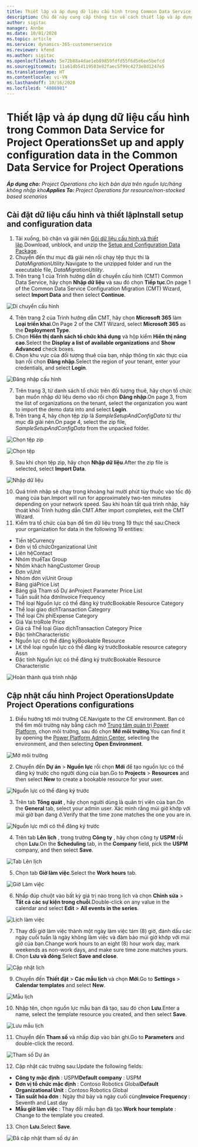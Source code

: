 ```yaml
---
title: Thiết lập và áp dụng dữ liệu cấu hình trong Common Data Service for Project Operations
description: Chủ đề này cung cấp thông tin về cách thiết lập và áp dụng dữ liệu cấu hình trong Project Operations.
author: sigitac
manager: Annbe
ms.date: 10/01/2020
ms.topic: article
ms.service: dynamics-365-customerservice
ms.reviewer: kfend
ms.author: sigitac
ms.openlocfilehash: 5e72b88a4dae1eb89859fdfd55f6d5e6ee5befcd
ms.sourcegitcommit: 11a61db54119503e82faec5f99c4273e8d1247e5
ms.translationtype: HT
ms.contentlocale: vi-VN
ms.lasthandoff: 10/16/2020
ms.locfileid: "4086981"
---
```

# <a name="set-up-and-apply-configuration-data-in-the-common-data-service-for-project-operations"></a><span data-ttu-id="4fd74-103">Thiết lập và áp dụng dữ liệu cấu hình trong Common Data Service for Project Operations</span><span class="sxs-lookup"><span data-stu-id="4fd74-103">Set up and apply configuration data in the Common Data Service for Project Operations</span></span>

<span data-ttu-id="4fd74-104">_**Áp dụng cho:** Project Operations cho kịch bản dựa trên nguồn lực/hàng không nhập kho_</span><span class="sxs-lookup"><span data-stu-id="4fd74-104">_**Applies To:** Project Operations for resource/non-stocked based scenarios_</span></span>

## <a name="install-setup-and-configuration-data"></a><span data-ttu-id="4fd74-105">Cài đặt dữ liệu cấu hình và thiết lập</span><span class="sxs-lookup"><span data-stu-id="4fd74-105">Install setup and configuration data</span></span>

1. <span data-ttu-id="4fd74-106">Tải xuống, bỏ chặn và giải nén [Gói dữ liệu cấu hình và thiết lập](https://download.microsoft.com/download/1/3/4/1349369c-6209-42b7-b3b4-5be0e67cacd8/ProjOpsSampleSetupData-%20Integrated%20UR1.zip).</span><span class="sxs-lookup"><span data-stu-id="4fd74-106">Download, unblock, and unzip the [Setup and Configuration Data Package](https://download.microsoft.com/download/1/3/4/1349369c-6209-42b7-b3b4-5be0e67cacd8/ProjOpsSampleSetupData-%20Integrated%20UR1.zip).</span></span>
2. <span data-ttu-id="4fd74-107">Chuyển đến thư mục đã giải nén rồi chạy tệp thực thi là *DataMigrationUtility*.</span><span class="sxs-lookup"><span data-stu-id="4fd74-107">Navigate to the unzipped folder and run the executable file, *DataMigrationUtility*.</span></span>
3. <span data-ttu-id="4fd74-108">Trên trang 1 của Trình hướng dẫn di chuyển cấu hình (CMT) Common Data Service, hãy chọn **Nhập dữ liệu** và sau đó chọn **Tiếp tục**.</span><span class="sxs-lookup"><span data-stu-id="4fd74-108">On page 1 of the Common Data Service Configuration Migration (CMT) Wizard, select **Import Data** and then select **Continue**.</span></span>

![Di chuyển cấu hình](./media/1ConfigurationMigration.png)

4. <span data-ttu-id="4fd74-110">Trên trang 2 của Trình hướng dẫn CMT, hãy chọn **Microsoft 365** làm **Loại triển khai**.</span><span class="sxs-lookup"><span data-stu-id="4fd74-110">On Page 2 of the CMT Wizard, select **Microsoft 365** as the **Deployment Type**.</span></span>
5. <span data-ttu-id="4fd74-111">Chọn **Hiển thị danh sách tổ chức khả dụng** và hộp kiểm **Hiển thị nâng cao**.</span><span class="sxs-lookup"><span data-stu-id="4fd74-111">Select the **Display a list of available organizations** and **Show Advanced** check boxes.</span></span>
6. <span data-ttu-id="4fd74-112">Chọn khu vực của đối tượng thuê của bạn, nhập thông tin xác thực của bạn rồi chọn **Đăng nhập**.</span><span class="sxs-lookup"><span data-stu-id="4fd74-112">Select the region of your tenant, enter your credentials, and select **Login**.</span></span>

![Đăng nhập cấu hình](./media/2ConfigurationSignin.png)

7. <span data-ttu-id="4fd74-114">Trên trang 3, từ danh sách tổ chức trên đối tượng thuê, hãy chọn tổ chức bạn muốn nhập dữ liệu demo vào rồi chọn **Đăng nhập**.</span><span class="sxs-lookup"><span data-stu-id="4fd74-114">On page 3, from the list of organizations on the tenant, select the organization you want to import the demo data into and select **Login**.</span></span>
8. <span data-ttu-id="4fd74-115">Trên trang 4, hãy chọn tệp zip là *SampleSetupAndConfigData* từ thư mục đã giải nén.</span><span class="sxs-lookup"><span data-stu-id="4fd74-115">On page 4, select the zip file, *SampleSetupAndConfigData* from the unpacked folder.</span></span>

![Chọn tệp zip](./media/3ZipFile.png)

![Chọn tệp](./media/4SelectAFile.png)

9. <span data-ttu-id="4fd74-118">Sau khi chọn tệp zip, hãy chọn **Nhập dữ liệu**.</span><span class="sxs-lookup"><span data-stu-id="4fd74-118">After the zip file is selected, select **Import Data**.</span></span>

![Nhập dữ liệu](./media/5ImportData.png)

10. <span data-ttu-id="4fd74-120">Quá trình nhập sẽ chạy trong khoảng hai mười phút tùy thuộc vào tốc độ mạng của bạn.</span><span class="sxs-lookup"><span data-stu-id="4fd74-120">Import will run for approximately two-ten minutes depending on your network speed.</span></span> <span data-ttu-id="4fd74-121">Sau khi hoàn tất quá trình nhập, hãy thoát khỏi Trình hướng dẫn CMT.</span><span class="sxs-lookup"><span data-stu-id="4fd74-121">After import completes, exit the CMT Wizard.</span></span> 
11. <span data-ttu-id="4fd74-122">Kiểm tra tổ chức của bạn để tìm dữ liệu trong 19 thực thể sau:</span><span class="sxs-lookup"><span data-stu-id="4fd74-122">Check your organization for data in the following 19 entities:</span></span>

  - <span data-ttu-id="4fd74-123">Tiền tệ</span><span class="sxs-lookup"><span data-stu-id="4fd74-123">Currency</span></span>
  - <span data-ttu-id="4fd74-124">Đơn vị tổ chức</span><span class="sxs-lookup"><span data-stu-id="4fd74-124">Organizational Unit</span></span>
  - <span data-ttu-id="4fd74-125">Liên hệ</span><span class="sxs-lookup"><span data-stu-id="4fd74-125">Contact</span></span>
  - <span data-ttu-id="4fd74-126">Nhóm thuế</span><span class="sxs-lookup"><span data-stu-id="4fd74-126">Tax Group</span></span>
  - <span data-ttu-id="4fd74-127">Nhóm khách hàng</span><span class="sxs-lookup"><span data-stu-id="4fd74-127">Customer Group</span></span>
  - <span data-ttu-id="4fd74-128">Đơn vị</span><span class="sxs-lookup"><span data-stu-id="4fd74-128">Unit</span></span>
  - <span data-ttu-id="4fd74-129">Nhóm đơn vị</span><span class="sxs-lookup"><span data-stu-id="4fd74-129">Unit Group</span></span>
  - <span data-ttu-id="4fd74-130">Bảng giá</span><span class="sxs-lookup"><span data-stu-id="4fd74-130">Price List</span></span>
  - <span data-ttu-id="4fd74-131">Bảng giá Tham số Dự án</span><span class="sxs-lookup"><span data-stu-id="4fd74-131">Project Parameter Price List</span></span>
  - <span data-ttu-id="4fd74-132">Tuần suất hóa đơn</span><span class="sxs-lookup"><span data-stu-id="4fd74-132">Invoice Frequency</span></span>
  - <span data-ttu-id="4fd74-133">Thể loại Nguồn lực có thể đăng ký trước</span><span class="sxs-lookup"><span data-stu-id="4fd74-133">Bookable Resource Category</span></span>
  - <span data-ttu-id="4fd74-134">Thể loại giao dịch</span><span class="sxs-lookup"><span data-stu-id="4fd74-134">Transaction Category</span></span>
  - <span data-ttu-id="4fd74-135">Thể loại Chi phí</span><span class="sxs-lookup"><span data-stu-id="4fd74-135">Expense Category</span></span>
  - <span data-ttu-id="4fd74-136">Giá Vai trò</span><span class="sxs-lookup"><span data-stu-id="4fd74-136">Role Price</span></span>
  - <span data-ttu-id="4fd74-137">Giá cả Thể loại Giao dịch</span><span class="sxs-lookup"><span data-stu-id="4fd74-137">Transaction Category Price</span></span>
  - <span data-ttu-id="4fd74-138">Đặc tính</span><span class="sxs-lookup"><span data-stu-id="4fd74-138">Characteristic</span></span>
  - <span data-ttu-id="4fd74-139">Nguồn lực có thể đăng ký</span><span class="sxs-lookup"><span data-stu-id="4fd74-139">Bookable Resource</span></span>
  - <span data-ttu-id="4fd74-140">LK thể loại nguồn lực có thể đăng ký trước</span><span class="sxs-lookup"><span data-stu-id="4fd74-140">Bookable resource category Assn</span></span>
  - <span data-ttu-id="4fd74-141">Đặc tính Nguồn lực có thể đăng ký trước</span><span class="sxs-lookup"><span data-stu-id="4fd74-141">Bookable Resource Characteristic</span></span>

![Hoàn thành quá trình nhập](./media/6CompleteImport.png)

## <a name="update-project-operations-configurations"></a><span data-ttu-id="4fd74-143">Cập nhật cấu hình Project Operations</span><span class="sxs-lookup"><span data-stu-id="4fd74-143">Update Project Operations configurations</span></span>

1. <span data-ttu-id="4fd74-144">Điều hướng tới môi trường CE.</span><span class="sxs-lookup"><span data-stu-id="4fd74-144">Navigate to the CE environment.</span></span> <span data-ttu-id="4fd74-145">Bạn có thể tìm môi trường này bằng cách mở [Trung tâm quản trị Power Platform](https://admin.powerplatform.microsoft.com/environments), chọn môi trường, sau đó chọn **Mở môi trường**.</span><span class="sxs-lookup"><span data-stu-id="4fd74-145">You can find it by opening the [Power Platform Admin Center](https://admin.powerplatform.microsoft.com/environments), selecting the environment, and then selecting **Open Environment**.</span></span> 

![Mở môi trường](./media/7OpenEnvironment.png)

2. <span data-ttu-id="4fd74-147">Chuyển đến **Dự án** > **Nguồn lực** rồi chọn **Mới** để tạo nguồn lực có thể đăng ký trước cho người dùng của bạn.</span><span class="sxs-lookup"><span data-stu-id="4fd74-147">Go to **Projects** > **Resources** and then select **New** to create a bookable resource for your user.</span></span>

![Nguồn lực có thể đăng ký trước](./media/8BookableResources.png)

3. <span data-ttu-id="4fd74-149">Trên tab **Tổng quát** , hãy chọn người dùng là quản trị viên của bạn.</span><span class="sxs-lookup"><span data-stu-id="4fd74-149">On the **General** tab, select your admin user.</span></span> <span data-ttu-id="4fd74-150">Xác minh rằng múi giờ khớp với múi giờ bạn đang ở.</span><span class="sxs-lookup"><span data-stu-id="4fd74-150">Verify that the time zone matches the one you are in.</span></span> 

![Nguồn lực mới có thể đăng ký trước](./media/9NewBookableResource.png)

4. <span data-ttu-id="4fd74-152">Trên tab **Lên lịch** , trong trường **Công ty** , hãy chọn công ty **USPM** rồi chọn **Lưu**.</span><span class="sxs-lookup"><span data-stu-id="4fd74-152">On the **Scheduling** tab, in the **Company** field, pick the **USPM** company, and then select **Save**.</span></span> 

![Tab Lên lịch](./media/10SchedulingTab.png)

5. <span data-ttu-id="4fd74-154">Chọn tab **Giờ làm việc**.</span><span class="sxs-lookup"><span data-stu-id="4fd74-154">Select the **Work hours** tab.</span></span>  

![Giờ Làm việc](./media/11WorkHours.png)

6. <span data-ttu-id="4fd74-156">Nhấp đúp chuột vào bất kỳ giá trị nào trong lịch và chọn **Chỉnh sửa** > **Tất cả các sự kiện trong chuỗi**.</span><span class="sxs-lookup"><span data-stu-id="4fd74-156">Double-click on any value in the calendar and select **Edit** > **All events in the series**.</span></span> 

![Lịch làm việc](./media/12WorkCalendar.png)

7. <span data-ttu-id="4fd74-158">Thay đổi giờ làm việc thành một ngày làm việc tám (8) giờ, đánh dấu các ngày cuối tuần là ngày không làm việc và đảm bảo múi giờ khớp với múi giờ của bạn.</span><span class="sxs-lookup"><span data-stu-id="4fd74-158">Change work hours to an eight (8) hour work day, mark weekends as non-work days, and make sure time zone matches yours.</span></span> 
8. <span data-ttu-id="4fd74-159">Chọn **Lưu và đóng**.</span><span class="sxs-lookup"><span data-stu-id="4fd74-159">Select **Save and close**.</span></span>

![Cập nhật lịch](./media/13UpdateCalendar.png)

9. <span data-ttu-id="4fd74-161">Chuyển đến **Thiết đặt** > **Các mẫu lịch** và chọn **Mới**.</span><span class="sxs-lookup"><span data-stu-id="4fd74-161">Go to **Settings** > **Calendar templates** and select **New**.</span></span>
 
 ![Mẫu lịch](./media/14CalendarTemplates.png)
 
 10. <span data-ttu-id="4fd74-163">Nhập tên, chọn nguồn lực mẫu bạn đã tạo, sau đó chọn **Lưu**.</span><span class="sxs-lookup"><span data-stu-id="4fd74-163">Enter a name, select the template resource you created, and then select **Save**.</span></span> 
 
 ![Lưu mẫu lịch](./media/15SaveCalendarTemplate.png)
 
 11. <span data-ttu-id="4fd74-165">Chuyển đến **Tham số** và nhấp đúp vào bản ghi.</span><span class="sxs-lookup"><span data-stu-id="4fd74-165">Go to **Parameters** and double-click the record.</span></span> 
 
 ![Tham số Dự án](./media/16ProjectParameters.png)
 
12. <span data-ttu-id="4fd74-167">Cập nhật các trường sau:</span><span class="sxs-lookup"><span data-stu-id="4fd74-167">Update the following fields:</span></span>

 - <span data-ttu-id="4fd74-168">**Công ty mặc định** : USPM</span><span class="sxs-lookup"><span data-stu-id="4fd74-168">**Default company** : USPM</span></span>
 - <span data-ttu-id="4fd74-169">**Đơn vị tổ chức mặc định** : Contoso Robotics Global</span><span class="sxs-lookup"><span data-stu-id="4fd74-169">**Default Organizational Unit** : Contoso Robotics Global</span></span>
 - <span data-ttu-id="4fd74-170">**Tần suất hóa đơn** : Ngày thứ bảy và ngày cuối cùng</span><span class="sxs-lookup"><span data-stu-id="4fd74-170">**Invoice Frequency** : Seventh and Last day</span></span>
 - <span data-ttu-id="4fd74-171">**Mẫu giờ làm việc** : Thay đổi mẫu bạn đã tạo.</span><span class="sxs-lookup"><span data-stu-id="4fd74-171">**Work hour template** : Change to the template you created.</span></span>

13. <span data-ttu-id="4fd74-172">Chọn **Lưu**.</span><span class="sxs-lookup"><span data-stu-id="4fd74-172">Select **Save**.</span></span> 

![Đã cập nhật tham số dự án](./media/17UpdatedProjectParameters.png)
